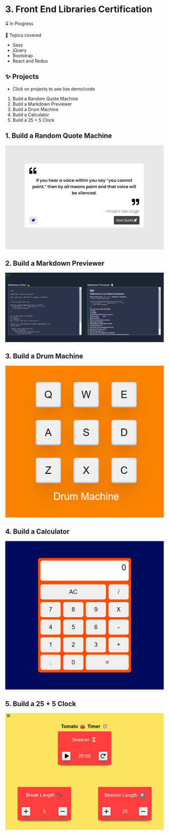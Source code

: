 # 3. Front End Libraries Certification

⏳ In Progress

 🎯 Topics covered
 * Sass
 * jQuery
 * Bootstrap
 * React and Redux
 
 
## ✨ Projects 
* Click on projects to see live demo/code

1. Build a Random Quote Machine
2. Build a Markdown Previewer
3. Build a Drum Machine
4. Build a Calculator
5. Build a 25 + 5 Clock

## 1. Build a Random Quote Machine
[![](https://github.com/abhiramready/Full-Stack-Journey/blob/main/images/quote.png)](https://codepen.io/abhiramready/full/OJpmYVQ)

## 2. Build a Markdown Previewer
[![](https://github.com/abhiramready/Full-Stack-Journey/blob/main/images/markdown.png)](https://codepen.io/abhiramready/full/QWpabLK)

## 3. Build a Drum Machine
[![](https://github.com/abhiramready/Full-Stack-Journey/blob/main/images/drum-machine.png)](https://codepen.io/abhiramready/full/poepVYb)

## 4. Build a Calculator
[![](https://github.com/abhiramready/Full-Stack-Journey/blob/main/images/Calculator.png)](https://codepen.io/abhiramready/full/QWvoBwV)

## 5. Build a 25 + 5 Clock
[![](https://github.com/abhiramready/Full-Stack-Journey/blob/main/images/25%2B5Clock.png)](https://codepen.io/abhiramready/full/oNeVJZW)
